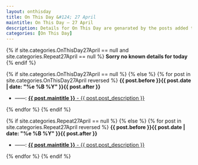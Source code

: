 ```yaml
---
layout: onthisday
title: On This Day &#124; 27 April
maintitle: On This Day — 27 April
description: Details for On This Day are genarated by the posts added to the website so the content is subject to changes/updates over time.
categories: [On This Day]
---
```


{% if site.categories.OnThisDay27April == null and site.categories.Repeat27April == null %}
<strong>Sorry no known details for today</strong>
{% endif %}

{% if site.categories.OnThisDay27April == null %}
{% else %}
{% for post in site.categories.OnThisDay27April reversed %}
<strong>{{ post.before }}{{ post.date | date: "%e %B %Y" }}{{ post.after }}</strong>
<ul>
<li> ——: <a href="{{ post.url }}"><strong>{{ post.maintitle }}</strong> - {{ post.post_description }}</a></li>
</ul>
{% endfor %}
{% endif %}

{% if site.categories.Repeat27April == null %}
{% else %}
{% for post in site.categories.Repeat27April reversed %}
<strong>{{ post.before }}{{ post.date | date: "%e %B %Y" }}{{ post.after }}</strong>
<ul>
<li> ——: <a href="{{ post.url }}"><strong>{{ post.maintitle }}</strong> - {{ post.post_description }}</a></li>
</ul>
{% endfor %}
{% endif %}
